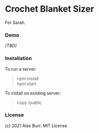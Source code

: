 # Crochet Blanket Sizer #

For Sarah.

### Demo

*(TBD)*

### Installation

To run a server:
> npm install   
> npm start

To install on existing server:
> copy /public

### License

(c) 2021 Alex Burr. MIT License